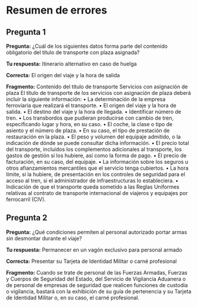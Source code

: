 # Resumen de errores

## Pregunta 1
**Pregunta:** ¿Cuál de los siguientes datos forma parte del contenido obligatorio del título de transporte con plaza asignada?

**Tu respuesta:** Itinerario alternativo en caso de huelga

**Correcta:** El origen del viaje y la hora de salida

**Fragmento:**
Contenido del título de transporte Servicios con asignación de plaza El título de transporte de los servicios con asignación de plaza deberá incluir la siguiente información: • La determinación de la empresa ferroviaria que realizará el transporte. • El origen del viaje y la hora de salida. • El destino del viaje y la hora de llegada. • Identificar número de tren. • Los transbordos que pudieran producirse con cambio de tren, especificando lugar y hora, en su caso. • El coche, la clase o tipo de asiento y el número de plaza. • En su caso, el tipo de prestación de restauración en la plaza. • El peso y volumen del equipaje admitido, o la indicación de dónde se puede consultar dicha información. • El precio total del transporte, incluidos los complementos adicionales al transporte, los gastos de gestión si los hubiere, así como la forma de pago. • El precio de facturación, en su caso, del equipaje. • La información sobre los seguros u otros afianzamientos mercantiles que el servicio tenga cubiertos. • La hora límite, si la hubiere, de presentación en los controles de seguridad para el acceso al tren, si el administrador de infraestructuras lo estableciera. • Indicación de que el transporte queda sometido a las Reglas Uniformes relativas al contrato de transporte internacional de viajeros y equipajes por ferrocarril (CIV).

## Pregunta 2
**Pregunta:** ¿Qué condiciones permiten al personal autorizado portar armas sin desmontar durante el viaje?

**Tu respuesta:** Permanecer en un vagón exclusivo para personal armado

**Correcta:** Presentar su Tarjeta de Identidad Militar o carné profesional

**Fragmento:**
Cuando se trate de personal de las Fuerzas Armadas, Fuerzas y Cuerpos de Seguridad del Estado, del Servicio de Vigilancia Aduanera o de personal de empresas de seguridad que realicen funciones de custodia o vigilancia, bastará con la exhibición de su guía de pertenencia y su Tarjeta de Identidad Militar o, en su caso, el carné profesional.

